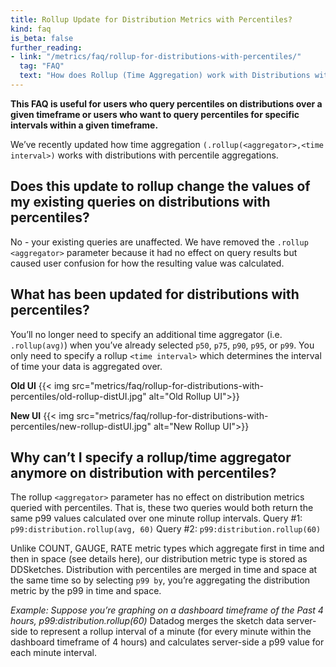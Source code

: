 ```yaml
---
title: Rollup Update for Distribution Metrics with Percentiles?
kind: faq
is_beta: false
further_reading:
- link: "/metrics/faq/rollup-for-distributions-with-percentiles/"
  tag: "FAQ"
  text: "How does Rollup (Time Aggregation) work with Distributions with Percentiles?"
---
```

**This FAQ is useful for users who query percentiles on distributions over a given timeframe or users who want to query percentiles for specific intervals within a given timeframe.**

We’ve recently updated how time aggregation `(.rollup(<aggregator>,<time interval>)` works with distributions with percentile aggregations.

## Does this update to rollup change the values of my existing queries on distributions with percentiles? 
No - your existing queries are unaffected. We have removed the `.rollup <aggregator>` parameter because it had no effect on query results but caused user confusion for how the resulting value was calculated. 

## What has been updated for distributions with percentiles?
You’ll no longer need to specify an additional time aggregator (i.e. `.rollup(avg)`) when you’ve already selected `p50`, `p75`, `p90`, `p95`, or `p99`. You only need to specify a rollup `<time interval>` which determines the interval of time your data is aggregated over. 

**Old UI**
{{< img src="metrics/faq/rollup-for-distributions-with-percentiles/old-rollup-distUI.jpg" alt="Old Rollup UI">}}

**New UI**
{{< img src="metrics/faq/rollup-for-distributions-with-percentiles/new-rollup-distUI.jpg" alt="New Rollup UI">}}

## Why can’t I specify a rollup/time aggregator anymore on distribution with  percentiles?
The rollup `<aggregator>` parameter has no effect on distribution metrics queried with percentiles. That is, these two queries would both return the same p99 values calculated over one minute rollup intervals. 
Query #1: `p99:distribution.rollup(avg, 60)`
Query #2: `p99:distribution.rollup(60)`

Unlike COUNT, GAUGE, RATE metric types which aggregate first in time and then in space (see details here),  our distribution metric type is stored as DDSketches. Distribution with percentiles are merged in time and space at the same time so by selecting `p99 by`, you’re aggregating the distribution metric by the p99 in time and space.

_Example: Suppose you’re graphing on a dashboard timeframe of the Past 4 hours, p99:distribution.rollup(60)_
Datadog merges the sketch data server-side to represent a rollup interval of a minute (for every minute within the dashboard timeframe of 4 hours) and calculates server-side a p99 value for each minute interval.




